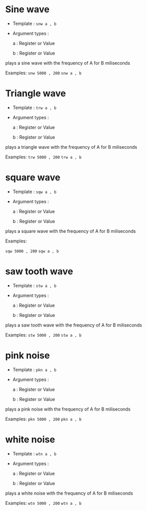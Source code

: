 # Sine wave
- Template : `snw a , b`
- Argument types :

    a : Register or Value

    b : Register or Value

plays a sine wave with the frequency of A for B miliseconds

Examples:
`snw 5000 , 200`
`snw a , b`



# Triangle wave
- Template : `trw a , b`
- Argument types :

  a : Register or Value

  b : Register or Value

plays a triangle wave with the frequency of A for B miliseconds

Examples:
`trw 5000 , 200`
`trw a , b`



# square wave
- Template : `sqw a , b`
- Argument types :

  a : Register or Value

  b : Register or Value

plays a square wave with the frequency of A for B miliseconds

Examples:

`sqw 5000 , 200`
`sqw a , b`



# saw tooth wave
- Template : `stw a , b`
- Argument types :

  a : Register or Value

  b : Register or Value

plays a saw tooth wave with the frequency of A for B miliseconds

Examples:
`stw 5000 , 200`
`stw a , b`



# pink noise
- Template : `pkn a , b`

- Argument types :

  a : Register or Value

  b : Register or Value

plays a pink noise with the frequency of A for B miliseconds

Examples:
`pkn 5000 , 200`
`pkn a , b`



# white noise
- Template : `wtn a , b`

- Argument types :

  a : Register or Value

  b : Register or Value

plays a white noise with the frequency of A for B miliseconds

Examples:
`wtn 5000 , 200`
`wtn a , b`





